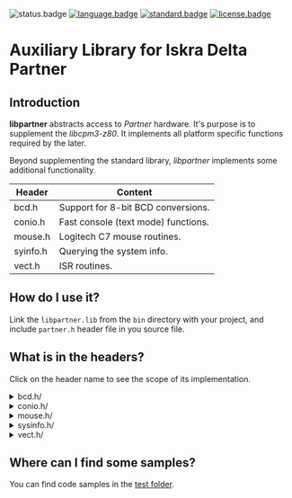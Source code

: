 ![status.badge] [![language.badge]][language.url] [![standard.badge]][standard.url] [![license.badge]][license.url]

# Auxiliary Library for Iskra Delta Partner

## Introduction

**libpartner** abstracts access to *Partner* hardware. 
It's purpose is to supplement the *libcpm3-z80*.
It implements all platform specific functions required
by the later.

Beyond supplementing the standard library, *libpartner*
implements some additional functionality.

| Header     | Content                             |
|------------|-------------------------------------| 
| bcd.h      | Support for 8-bit BCD conversions.  |
| conio.h    | Fast console (text mode) functions. |
| mouse.h    | Logitech C7 mouse routines.         |
| syinfo.h   | Querying the system info.           |
| vect.h     | ISR routines.                       |

## How do I use it?

Link the `libpartner.lib` from the `bin` directory with your
project, and include `partner.h` header file in you source 
file.

## What is in the headers?

Click on the header name to see the scope of its implementation.

<details><summary>bcd.h/</summary>

~~~cpp
/* convert byte to bcd */
extern uint8_t bin2bcd(uint8_t bin);

/* convert bcd to byte */
extern uint8_t bcd2bin(uint8_t bcd);
~~~
</details>  


<details><summary>conio.h/</summary>

~~~cpp
#define AT_NORMAL       0x00
#define AT_BLINK        0x01
#define AT_UNDERLINE    0x02
#define AT_HIGHLIGHT    0x10
#define AT_REVERSE      0x20

struct text_info {
    unsigned char attr;         /* Current attribute. */
    unsigned char screenheight; /* text screen's height */
    unsigned char screenwidth;  /* text screen's width */
    unsigned char curx;         /* x-coordinate */
    unsigned char cury;         /* y-coordinate */
}; 

/* check for keypress (don't block), return 0 if no key */
extern int kbhit(void);

/* move cursor to x,y */
extern void gotoxy(int x, int y);

/* clear screen and move cursor to 0,0 */
extern void clrscr(void);

/* Set raw attribute */
void setattr(unsigned char attr);

/* get screen dimensions */
extern void gettextinfo(struct text_info *r);

/* fast put character */
extern int putch(int c);

/* read char and attr at cursor */
extern void rdchat(char *c, unsigned char *attr);

/* fast put string */
extern int cputs(const char *str);

/* current x */
extern int wherex(void);

/* current y */
extern int wherey(void);

/* set cursor type */
#define NOCURSOR        0
#define NORMALCURSOR    1
extern void setcursortype(int cur_t);
~~~
</details>  


<details><summary>mouse.h/</summary>

~~~cpp
/* Mouse info structure. */
#define RBUTTON 0x04
#define MBUTTON 0x08
#define LBUTTON 0x10
typedef struct mouse_into_s {
    unsigned char buttons;
    int x;
    int y;
} mouse_info_t;

/* Calibrate mouse bounds, and set mouse position. */
extern void mouse_calibrate(
    int left, 
    int top, 
    int right, 
    int bottom, 
    int x, 
    int y);

/* Get current mouse position and buttons. 
   NOTE
    - the returned structure is volatile and changes as new mouse
      events are detected
*/
extern mouse_info_t *get_mouse_info();

/* Resume mouse operations after READ error. */
extern void mouse_resume();

/* You must call this function in every main loop of your progeram.
   It reads available mouse coordinates from serial port and 
   (if whole package received) it updates the mouse_info_t struct
   returned by get_mouse_info.
   Return values are
    - 0 ... no new even available
    - 1 ... pending new mouse event
    - -1 ... error while reading the event.
*/
extern int mouse_scan();
~~~
</details>  


<details><summary>sysinfo.h/</summary>

~~~cpp
/* get partner model, the values are also 
   bitmasks 
   bit meaning
    0  1=2xFDD, 0=1xFDD
    1  HDD
    2  Graphics */
#define M_1F    0x00                    /* 1 FDD */
#define M_2F    0x01                    /* 2 FDD */
#define M_WF    0x02                    /* HDD + FDD */
#define M_1FG   0x04                    /* 1 FDD + G */
#define M_2FG   0x05                    /* 2 FDD + G */
#define M_WFG   0x06                    /* HDD + FDD + G */
extern int model();

/* is it the emulator? */
extern bool isemu();
~~~
</details>  


<details><summary>vect.h/</summary>

~~~cpp
/* vector offsets */
#define V_PIO_A         0x84
#define V_PIO_B         0x86
#define V_FDC           0x88
#define V_CTC_1         0x8A    /* motor int. */
#define V_MOT           0x8A    /* -"- */
#define V_CTC_2         0x8C    /* timer */
#define V_CTC_3         0x8E    /* avdint VB */
#define V_AVDC_VBL      0x8E    /* -"- */
#define V_SIO_1         0x90
#define V_KBD_INT       0x9C
#define V_KBD_ERR       0x9E
#define V_SIO_2         0xA0
#define V_CPIO_A        0xB0
#define V_CPIO_B        0xB2

/* set interrupt vector 
   NOTES
    when using your own interrupt handler, you should
    take care of bank switching. one possibility is to
    compile your ISR to common memory (C000+). another
    is to have common memory "switch", which somehow 
    detects the bank and does the bank switch (and back)
    if required. 
    if you don't handle bank switching and an interrupt
    happens while in a bank without your ISR code,
    it will jump into the unknown and most likely cause a
    crash. 
*/
extern void setvec(uint8_t offs, void (*handler)());

/* get interrupt vector */
extern uint16_t getvec(uint8_t offs);
~~~
</details>  


## Where can I find some samples?

You can find code samples in the [test folder](../../test/partner).


[language.url]:   https://en.wikipedia.org/wiki/ANSI_C
[language.badge]: https://img.shields.io/badge/language-C-blue.svg

[standard.url]:   https://en.wikipedia.org/wiki/C89/
[standard.badge]: https://img.shields.io/badge/standard-C89-blue.svg

[license.url]:    https://github.com/tstih/nice/blob/master/LICENSE
[license.badge]:  https://img.shields.io/badge/license-MIT-blue.svg

[status.badge]:  https://img.shields.io/badge/status-beta-orange.svg